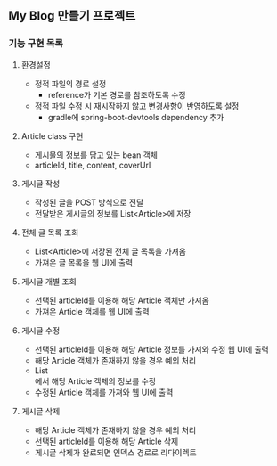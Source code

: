 ## My Blog 만들기 프로젝트
### 기능 구현 목록
1. 환경설정
    * 정적 파일의 경로 설정
        * reference가 기본 경로를 참조하도록 수정
    * 정적 파일 수정 시 재시작하지 않고 변경사항이 반영하도록 설정
        * gradle에 spring-boot-devtools dependency 추가

2. Article class 구현
    * 게시물의 정보를 담고 있는 bean 객체
    * articleId, title, content, coverUrl

3. 게시글 작성
    * 작성된 글을 POST 방식으로 전달
    * 전달받은 게시글의 정보를 List\<Article>에 저장

4. 전체 글 목록 조회
    * List\<Article>에 저장된 전체 글 목록을 가져옴
    * 가져온 글 목록을 웹 UI에 출력

 5. 게시글 개별 조회
    * 선택된 articleId를 이용해 해당 Article 객체만 가져옴
    * 가져온 Article 객체를 웹 UI에 출력

 6. 게시글 수정
    * 선택된 articleId를 이용해 해당 Article 정보를 가져와 수정 웹 UI에 출력
    * 해당 Article 객체가 존재하지 않을 경우 예외 처리
    * List<Article>에서 해당 Article 객체의 정보를 수정
    * 수정된 Article 객체를 가져와 웹 UI에 출력

 7. 게시글 삭제
    * 해당 Article 객체가 존재하지 않을 경우 예외 처리
    * 선택된 articleId를 이용해 해당 Article 삭제
    * 게시글 삭제가 완료되면 인덱스 경로로 리다이렉트
    